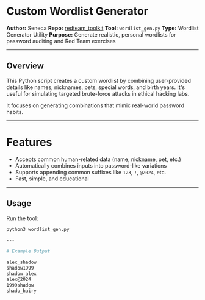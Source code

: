 # Custom Wordlist Generator

**Author:** Seneca
**Repo:** [redteam_toolkit](https://github.com/JordanJohnson1999/redteam-toolkit)
**Tool:** `wordlist_gen.py`
**Type:** Wordlist Generator Utility
**Purpose:** Generate realistic, personal wordlists for password auditing and Red Team exercises

---

## Overview

This Python script creates a custom wordlist by combining user-provided details like names, nicknames, pets, special words, and birth years. It's useful for simulating targeted brute-force attacks in ethical hacking labs.

It focuses on generating combinations that mimic real-world password habits.


---

# Features

- Accepts common human-related data (name, nickname, pet, etc.)
- Automatically combines inputs into password-like variations
- Supports appending common suffixes like `123`, `!`, `@2024`, etc.
- Fast, simple, and educational

---

## Usage

Run the tool:

```bash
python3 wordlist_gen.py

---

# Example Output

alex_shadow
shadow1999
shadow_alex
alex@2024
1999shadow
shado_hairy
